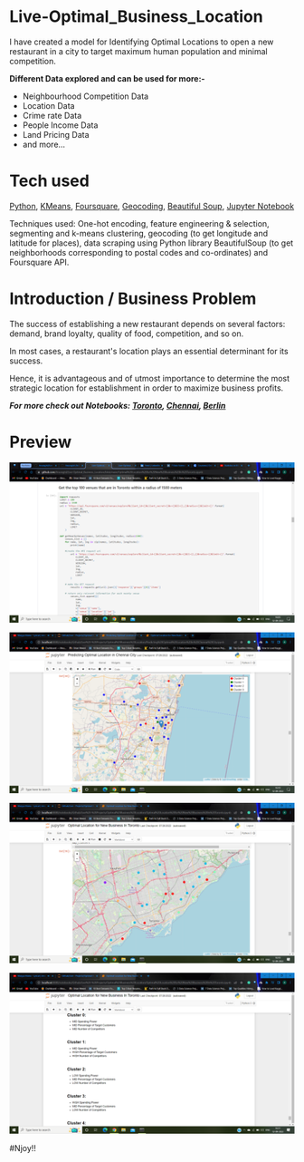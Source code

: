 # Live-Optimal_Business_Location

I have created a model for Identifying Optimal Locations to open a new restaurant in a city to target maximum human population and
minimal competition.

**Different Data explored and can be used for more:-**

* Neighbourhood Competition Data
* Location Data
* Crime rate Data
* People Income Data
* Land Pricing Data
* and more...

# Tech used

[Python](), [KMeans](), [Foursquare](), [Geocoding](), [Beautiful Soup](), [Jupyter Notebook]()

Techniques used: One-hot encoding, feature engineering & selection, segmenting and k-means clustering, geocoding (to get longitude and latitude for places), data scraping using Python library BeautifulSoup (to get neighborhoods corresponding to postal codes and co-ordinates) and Foursquare API.

# Introduction / Business Problem

The success of establishing a new restaurant depends on several factors: demand, brand loyalty, quality of food, competition, and so on. 

In most cases, a restaurant's location plays an essential determinant for its success.

Hence, it is advantageous and of utmost importance to determine the most strategic location for establishment in order to maximize business profits.

***For more check out Notebooks: [Toronto](), [Chennai](), [Berlin]()***

# Preview

![Image1](https://github.com/Anuragtsl/Live-Optimal_Business_Location/blob/main/images/1.png)

![Image2](https://github.com/Anuragtsl/Live-Optimal_Business_Location/blob/main/images/2.png)

![Image3](https://github.com/Anuragtsl/Live-Optimal_Business_Location/blob/main/images/3.png)

![Image4](https://github.com/Anuragtsl/Live-Optimal_Business_Location/blob/main/images/4.png)



#Njoy!!
